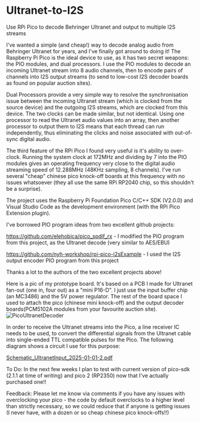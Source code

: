 # Ultranet-to-I2S
Use RPi Pico to decode Behringer Ultranet and output to multiple I2S streams

I've wanted a simple (and cheap!) way to decode analog audio from Behringer Ultranet for years, and I've finally got around to doing it! The Raspberry Pi Pico is the ideal device to use, as it has two secret weapons: the PIO modules, and dual processors. I use the PIO modules to decode an incoming Ultranet stream into 8 audio channels, then to encode pairs of channels into I2S output streams (to send to low-cost I2S decoder boards as found on popular auction sites). 

Dual Processors provide a very simple way to resolve the synchronisation issue between the incoming Ultranet stream (which is clocked from the source device) and the outgoing I2S streams, which are clocked from this device. The two clocks can be made similar, but not identical. Using one processor to read the Ultranet audio values into an array, then another processor to output them to I2S means that each thread can run independently, thus eliminating the clicks and noise associated with out-of-sync digital audio.

The third feature of the RPi Pico I found very useful is it's ability to over-clock. Running the system clock at 172MHz and dividing by 7 into the PIO modules gives an operating frequency very close to the digital audio streaming speed of 12.288MHz (48KHz sampling, 8 channels). I've run several "cheap" chinese pico knock-off boards at this frequency with no issues whatsoever (they all use the same RPi RP2040 chip, so this shouldn't be a surprise).

The project uses the Raspberry Pi Foundation Pico C/C++ SDK (V2.0.0) and Visual Studio Code as the development environment (with the RPi Pico Extension plugin).

I've borrowed PIO program ideas from two excellent github projects:

https://github.com/elehobica/pico_spdif_rx - I modified the PIO program from this project, as the Ultranet decode (very similar to AES/EBU)

https://github.com/nyh-workshop/rpi-pico-i2sExample - I used the I2S output encoder PIO program from this project

Thanks a lot to the authors of the two excellent projects above!

Here is a pic of my prototype board. It's based on a PCB I made for Ultranet fan-out (one in, four out) as a "mini P16-D". I just use the input buffer chip (an MC3486) and the 5V power regulator. The rest of the board space I used to attach the pico (chinese mini knock-off) and the output decoder boards(PCM5102A modules from your favourite auction site).
![PicoUltranetDecoder](https://github.com/user-attachments/assets/e9e0c4d6-15a5-412d-a558-9ded5bb5acc3)

In order to receive the Ultranet streams into the Pico, a line receiver IC needs to be used, to convert the differential signals from the Ultranet cable into single-ended TTL compatible pulses for the Pico. The following diagram shows a circuit I use for this purpose:

[Schematic_UltranetInput_2025-01-01-2.pdf](https://github.com/user-attachments/files/18286932/Schematic_UltranetInput_2025-01-01-2.pdf)

To Do:
  In the next few weeks I plan to test with current version of pico-sdk (2.1.1 at time of writing) and pico 2 (RP2350) now that I've actually purchased one!!


Feedback:
  Please let me know via comments if you have any issues with overclocking your pico - the code by default overclocks to a higher level than strictly necessary, so we could reduce that if anyone is getting issues (I never have, with a dozen or so cheap chinese pico knock-offs!!)
  
